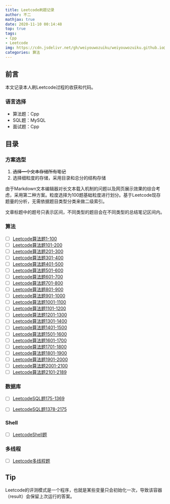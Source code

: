 ```yaml
---
title: Leetcode刷题记录
author: 不二
mathjax: true
date: 2020-11-10 00:14:48
top: true
tags: 
- Cpp
- Leetcode
img: https://cdn.jsdelivr.net/gh/weiyouwozuiku/weiyouwozuiku.github.io@src/source/_posts/PageImg/算法/leetcode.png
categories: 算法
---
```


## 前言

本文记录本人刷Leetcode过程的收获和代码。

### 语言选择

- 算法题：Cpp
- SQL题：MySQL
- 面试题：Cpp

## 目录

### 方案选型

1. ~~选择一个文本存储所有笔记~~
2. 选择细粒度的存储，采用目录和总分的结构存储

由于Markdown文本编辑器对长文本载入机制的问题以及网页展示效果的综合考虑，采用第二种方案。粒度选择为100题基础粒度进行划分。基于Leetcode现存题量的分析，无需依据题目类型分类来做二级索引。

文章标题中的题号只表示区间，不同类型的题目会在不同类型的总结笔记区间内。

### 算法

- [ ]  [Leetcode算法题1-100](https://buerlog.top/2022/01/16/suan-fa/leetcode-he-ji/leetcode-suan-fa-ti-1-100)
- [ ]  [Leetcode算法题101-200](https://buerlog.top/2022/01/16/suan-fa/leetcode-he-ji/leetcode-suan-fa-ti-101-200/)
- [ ]  [Leetcode算法题201-300](https://buerlog.top/2022/01/16/suan-fa/leetcode-he-ji/leetcode-suan-fa-ti-201-300/)
- [ ]  [Leetcode算法题301-400](https://buerlog.top/2022/01/16/suan-fa/leetcode-he-ji/leetcode-suan-fa-ti-301-400/)
- [ ]  [Leetcode算法题401-500](https://buerlog.top/2022/01/16/suan-fa/leetcode-he-ji/leetcode-suan-fa-ti-401-500/)
- [ ]  [Leetcode算法题501-600](https://buerlog.top/2022/01/16/suan-fa/leetcode-he-ji/leetcode-suan-fa-ti-501-600/)
- [ ]  [Leetcode算法题601-700](https://buerlog.top/2022/01/16/suan-fa/leetcode-he-ji/leetcode-suan-fa-ti-601-700/)
- [ ]  [Leetcode算法题701-800](https://buerlog.top/2022/01/16/suan-fa/leetcode-he-ji/leetcode-suan-fa-ti-701-800/)
- [ ]  [Leetcode算法题801-900](https://buerlog.top/2022/01/16/suan-fa/leetcode-he-ji/leetcode-suan-fa-ti-801-900/)
- [ ]  [Leetcode算法题901-1000](https://buerlog.top/2022/01/16/suan-fa/leetcode-he-ji/leetcode-suan-fa-ti-901-1000/)
- [ ]  [Leetcode算法题1001-1100](https://buerlog.top/2022/01/16/suan-fa/leetcode-he-ji/leetcode-suan-fa-ti-1001-1100/)
- [ ] [Leetcode算法题1101-1200](https://buerlog.top/2022/01/16/suan-fa/leetcode-he-ji/leetcode-suan-fa-ti-1101-1200/)
- [ ] [Leetcode算法题1201-1300](https://buerlog.top/2022/01/16/suan-fa/leetcode-he-ji/leetcode-suan-fa-ti-1201-1300/)
- [ ] [Leetcode算法题1301-1400](https://buerlog.top/2022/01/16/suan-fa/leetcode-he-ji/leetcode-suan-fa-ti-1301-1400/)
- [ ] [Leetcode算法题1401-1500](https://buerlog.top/2022/01/16/suan-fa/leetcode-he-ji/leetcode-suan-fa-ti-1401-1500/)
- [ ] [Leetcode算法题1501-1600](https://buerlog.top/2022/01/16/suan-fa/leetcode-he-ji/leetcode-suan-fa-ti-1501-1600/)
- [ ] [Leetcode算法题1601-1700](https://buerlog.top/2022/01/16/suan-fa/leetcode-he-ji/leetcode-suan-fa-ti-1601-1700/)
- [ ] [Leetcode算法题1701-1800](https://buerlog.top/2022/01/16/suan-fa/leetcode-he-ji/leetcode-suan-fa-ti-1701-1800/)
- [ ] [Leetcode算法题1801-1900](https://buerlog.top/2022/01/16/suan-fa/leetcode-he-ji/leetcode-suan-fa-ti-1801-1900/)
- [ ] [Leetcode算法题1901-2000](https://buerlog.top/2022/01/16/suan-fa/leetcode-he-ji/leetcode-suan-fa-ti-1901-2000/)
- [ ] [Leetcode算法题2001-2100](https://buerlog.top/2022/01/16/suan-fa/leetcode-he-ji/leetcode-suan-fa-ti-2001-2100/)
- [ ] [Leetcode算法题2101-2189](https://buerlog.top/2022/01/16/suan-fa/leetcode-he-ji/leetcode-suan-fa-ti-2101-2189/)

### 数据库

- [ ] [LeetcodeSQL题175-1369](https://buerlog.top/2022/01/16/suan-fa/leetcode-he-ji/leetcodesql-ti-175-1369/)

- [ ] [LeetcodeSQL题1378-2175](https://buerlog.top/2022/01/16/suan-fa/leetcode-he-ji/leetcodesql-ti-1378-2175/)

### Shell

- [ ] [LeetcodeShell题](https://buerlog.top/2022/03/04/suan-fa/leetcode-he-ji/leetcodeshell-ti)

### 多线程

- [ ] [Leetcode多线程题](https://buerlog.top/2022/03/04/suan-fa/leetcode-he-ji/leetcode-duo-xian-cheng-ti/)

## Tip

Leetcode的评测模式是一个程序，也就是某些变量只会初始化一次，导致该容器（result）会保留上次运行的答案。
